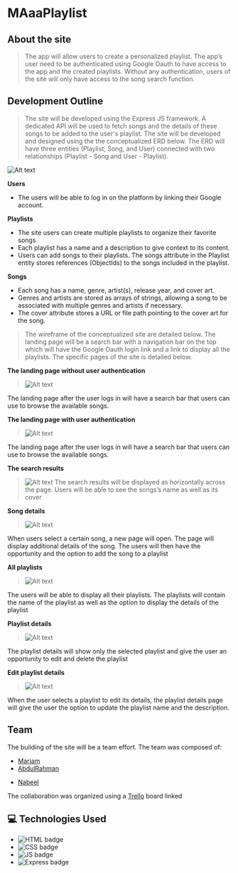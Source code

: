 # MAaaPlaylist

## About the site

> The app will allow users to create a personalized playlist. The app’s user need to be authenticated using Google Oauth to have access to the app and the created playlists. Without any authentication, users of the site will only have access to the song search function.

## Development Outline

> The site will be developed using the Express JS framework. A dedicated API will be used to fetch songs and the details of these songs to be added to the user's playlist. The site will be developed and designed using the the conceptualized ERD below. The ERD will have three entities (Playlist, Song, and User) connected with two relationships (Playlist - Song and User - Playlist). 

![Alt text](images/updated-erd.png)

**Users**

- The users will be able to log in on the platform by linking their Google account.

**Playlists**

- The site users can create multiple playlists to organize their favorite songs
- Each playlist has a name and a description to give context to its content.
- Users can add songs to their playlists. The songs attribute in the Playlist entity stores references (ObjectIds) to the songs included in the playlist.

**Songs**

- Each song has a name, genre, artist(s), release year, and cover art.
- Genres and artists are stored as arrays of strings, allowing a song to be associated with multiple genres and artists if necessary.
- The cover attribute stores a URL or file path pointing to the cover art for the song.

> The wireframe of the conceptualized site are detailed below. The landing page will be a search bar with a navigation bar on the top which will have the Google Oauth login link and a link to display all the playlists. The specific pages of the site is detailed below.

**The landing page without user authentication**

> ![Alt text](images/wireframe/1-Home-Page-not-logged-in.png)

The landing page after the user logs in will have a search bar that users can use to browse the available songs.

**The landing page with user authentication**

> ![Alt text](images/wireframe/2-Home-Page-logged-in.png)

The landing page after the user logs in will have a search bar that users can use to browse the available songs.

**The search results**

> ![Alt text](images/wireframe/3-Search-Results.png)
> The search results will be displayed as horizontally across the page. Users will be able to see the songs’s name as well as its cover

**Song details**

> ![Alt text](images/wireframe/4-Song-Details.png)

When users select a certain song, a new page will open. The page will display additional details of the song. The users will then have the opportunity and the option to add the song to a playlist

**All playlists**

> ![Alt text](images/wireframe/5-Playlists.png)

The users will be able to display all their playlists. The playlists will contain the name of the playlist as well as the option to display the details of the playlist

**Playlist details**

> ![Alt text](images/wireframe/6-Playlist-Details.png)

The playlist details will show only the selected playlist and give the user an opportunity to edit and delete the playlist

**Edit playlist details**

> ![Alt text](images/wireframe/7-Edit-Playlist-Details.png)

When the user selects a playlist to edit its details, the playlist details page will give the user the option to update the playlist name and the description.

## Team

The building of the site will be a team effort. The team was composed of:

- [Mariam](https://github.com/MariamBaloch)
- [AbdulRahman](https://github.com/aboodabdo347)

* [Nabeel](https://github.com/nabeelmaklai)

The collaboration was organized using a [Trello](https://trello.com/b/nfH5tSJv/playlist-app) board linked

## :computer: Technologies Used

- ![HTML badge](https://img.shields.io/badge/HTML5-E34F26?style=for-the-badge&logo=html5&logoColor=white)
- ![CSS badge](https://img.shields.io/badge/CSS3-1572B6?style=for-the-badge&logo=css3&logoColor=white)
- ![JS badge](https://img.shields.io/badge/JavaScript-323330?style=for-the-badge&logo=javascript&logoColor=F7DF1E)
- ![Express badge](https://img.shields.io/badge/JavaScript-323330?style=for-the-badge&logo=express&logoColor=F7DF1E)
